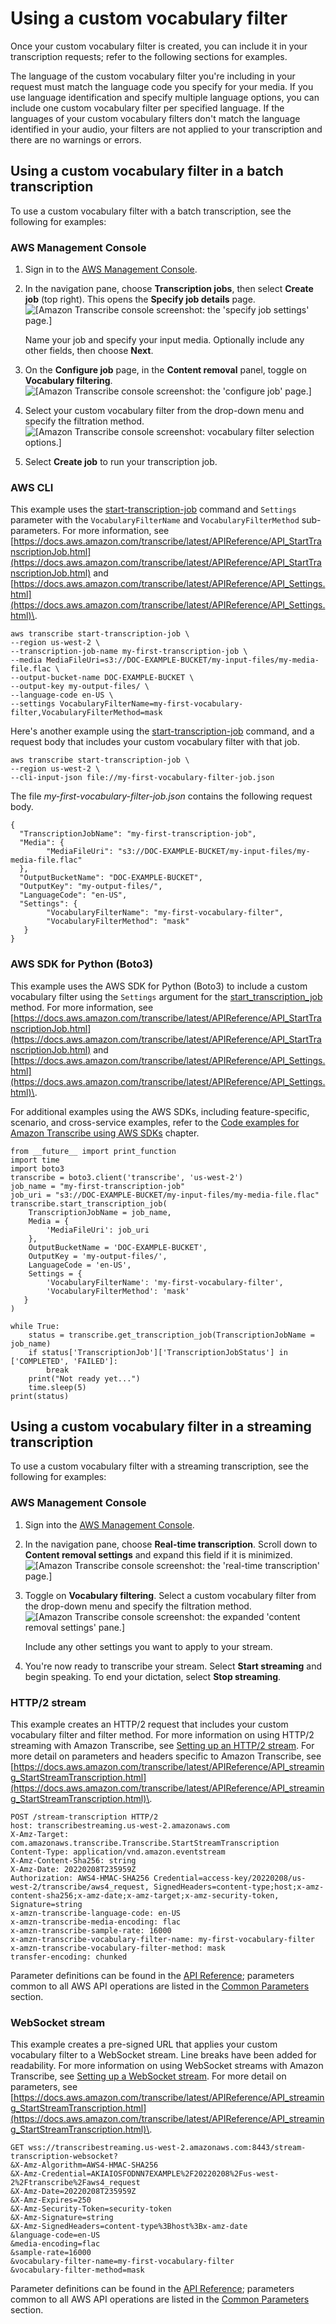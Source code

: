# Using a custom vocabulary filter<a name="vocabulary-filter-using"></a>

Once your custom vocabulary filter is created, you can include it in your transcription requests; refer to the following sections for examples\.

The language of the custom vocabulary filter you're including in your request must match the language code you specify for your media\. If you use language identification and specify multiple language options, you can include one custom vocabulary filter per specified language\. If the languages of your custom vocabulary filters don't match the language identified in your audio, your filters are not applied to your transcription and there are no warnings or errors\.

## Using a custom vocabulary filter in a batch transcription<a name="custom-vocabulary-using-batch"></a>

To use a custom vocabulary filter with a batch transcription, see the following for examples:

### AWS Management Console<a name="vocab-filter-using-console-batch"></a>

1. Sign in to the [AWS Management Console](https://console.aws.amazon.com/transcribe/)\.

1. In the navigation pane, choose **Transcription jobs**, then select **Create job** \(top right\)\. This opens the **Specify job details** page\.  
![\[Amazon Transcribe console screenshot: the 'specify job settings' page.\]](http://docs.aws.amazon.com/transcribe/latest/dg/images/console-batch-job-details-1.png)

   Name your job and specify your input media\. Optionally include any other fields, then choose **Next**\.

1. On the **Configure job** page, in the **Content removal** panel, toggle on **Vocabulary filtering**\.  
![\[Amazon Transcribe console screenshot: the 'configure job' page.\]](http://docs.aws.amazon.com/transcribe/latest/dg/images/console-batch-configure-job-vocab-filter.png)

1. Select your custom vocabulary filter from the drop\-down menu and specify the filtration method\.  
![\[Amazon Transcribe console screenshot: vocabulary filter selection options.\]](http://docs.aws.amazon.com/transcribe/latest/dg/images/console-batch-vocab-filter-method.png)

1. Select **Create job** to run your transcription job\. 

### AWS CLI<a name="vocab-filter-using-cli"></a>

This example uses the [start\-transcription\-job](https://awscli.amazonaws.com/v2/documentation/api/latest/reference/transcribe/start-transcription-job.html) command and `Settings` parameter with the `VocabularyFilterName` and `VocabularyFilterMethod` sub\-parameters\. For more information, see [https://docs.aws.amazon.com/transcribe/latest/APIReference/API_StartTranscriptionJob.html](https://docs.aws.amazon.com/transcribe/latest/APIReference/API_StartTranscriptionJob.html) and [https://docs.aws.amazon.com/transcribe/latest/APIReference/API_Settings.html](https://docs.aws.amazon.com/transcribe/latest/APIReference/API_Settings.html)\.

```
aws transcribe start-transcription-job \
--region us-west-2 \
--transcription-job-name my-first-transcription-job \
--media MediaFileUri=s3://DOC-EXAMPLE-BUCKET/my-input-files/my-media-file.flac \
--output-bucket-name DOC-EXAMPLE-BUCKET \
--output-key my-output-files/ \
--language-code en-US \
--settings VocabularyFilterName=my-first-vocabulary-filter,VocabularyFilterMethod=mask
```

Here's another example using the [start\-transcription\-job](https://awscli.amazonaws.com/v2/documentation/api/latest/reference/transcribe/start-transcription-job.html) command, and a request body that includes your custom vocabulary filter with that job\.

```
aws transcribe start-transcription-job \
--region us-west-2 \
--cli-input-json file://my-first-vocabulary-filter-job.json
```

The file *my\-first\-vocabulary\-filter\-job\.json* contains the following request body\.

```
{
  "TranscriptionJobName": "my-first-transcription-job",
  "Media": {
        "MediaFileUri": "s3://DOC-EXAMPLE-BUCKET/my-input-files/my-media-file.flac"
  },
  "OutputBucketName": "DOC-EXAMPLE-BUCKET",
  "OutputKey": "my-output-files/", 
  "LanguageCode": "en-US",
  "Settings": {
        "VocabularyFilterName": "my-first-vocabulary-filter",
        "VocabularyFilterMethod": "mask"
   }
}
```

### AWS SDK for Python \(Boto3\)<a name="vocab-filter-using-python-batch"></a>

This example uses the AWS SDK for Python \(Boto3\) to include a custom vocabulary filter using the `Settings` argument for the [start\_transcription\_job](https://boto3.amazonaws.com/v1/documentation/api/latest/reference/services/transcribe.html#TranscribeService.Client.start_transcription_job) method\. For more information, see [https://docs.aws.amazon.com/transcribe/latest/APIReference/API_StartTranscriptionJob.html](https://docs.aws.amazon.com/transcribe/latest/APIReference/API_StartTranscriptionJob.html) and [https://docs.aws.amazon.com/transcribe/latest/APIReference/API_Settings.html](https://docs.aws.amazon.com/transcribe/latest/APIReference/API_Settings.html)\.

For additional examples using the AWS SDKs, including feature\-specific, scenario, and cross\-service examples, refer to the [Code examples for Amazon Transcribe using AWS SDKs](service_code_examples.md) chapter\.

```
from __future__ import print_function
import time
import boto3
transcribe = boto3.client('transcribe', 'us-west-2')
job_name = "my-first-transcription-job"
job_uri = "s3://DOC-EXAMPLE-BUCKET/my-input-files/my-media-file.flac"
transcribe.start_transcription_job(
    TranscriptionJobName = job_name,
    Media = {
        'MediaFileUri': job_uri
    },
    OutputBucketName = 'DOC-EXAMPLE-BUCKET',
    OutputKey = 'my-output-files/', 
    LanguageCode = 'en-US', 
    Settings = {
        'VocabularyFilterName': 'my-first-vocabulary-filter',
        'VocabularyFilterMethod': 'mask' 
   }
)

while True:
    status = transcribe.get_transcription_job(TranscriptionJobName = job_name)
    if status['TranscriptionJob']['TranscriptionJobStatus'] in ['COMPLETED', 'FAILED']:
        break
    print("Not ready yet...")
    time.sleep(5)
print(status)
```

## Using a custom vocabulary filter in a streaming transcription<a name="custom-vocabulary-using-stream"></a>

To use a custom vocabulary filter with a streaming transcription, see the following for examples:

### AWS Management Console<a name="vocab-filter-using-console-stream"></a>

1. Sign into the [AWS Management Console](https://console.aws.amazon.com/transcribe/)\.

1. In the navigation pane, choose **Real\-time transcription**\. Scroll down to **Content removal settings** and expand this field if it is minimized\.  
![\[Amazon Transcribe console screenshot: the 'real-time transcription' page.\]](http://docs.aws.amazon.com/transcribe/latest/dg/images/stream-main.png)

1. Toggle on **Vocabulary filtering**\. Select a custom vocabulary filter from the drop\-down menu and specify the filtration method\.  
![\[Amazon Transcribe console screenshot: the expanded 'content removal settings' pane.\]](http://docs.aws.amazon.com/transcribe/latest/dg/images/vocab-filter-stream.png)

   Include any other settings you want to apply to your stream\.

1. You're now ready to transcribe your stream\. Select **Start streaming** and begin speaking\. To end your dictation, select **Stop streaming**\.

### HTTP/2 stream<a name="vocab-filter-using-http2"></a>

This example creates an HTTP/2 request that includes your custom vocabulary filter and filter method\. For more information on using HTTP/2 streaming with Amazon Transcribe, see [Setting up an HTTP/2 stream](streaming-http2.md)\. For more detail on parameters and headers specific to Amazon Transcribe, see [https://docs.aws.amazon.com/transcribe/latest/APIReference/API_streaming_StartStreamTranscription.html](https://docs.aws.amazon.com/transcribe/latest/APIReference/API_streaming_StartStreamTranscription.html)\.

```
POST /stream-transcription HTTP/2
host: transcribestreaming.us-west-2.amazonaws.com
X-Amz-Target: com.amazonaws.transcribe.Transcribe.StartStreamTranscription
Content-Type: application/vnd.amazon.eventstream
X-Amz-Content-Sha256: string
X-Amz-Date: 20220208T235959Z
Authorization: AWS4-HMAC-SHA256 Credential=access-key/20220208/us-west-2/transcribe/aws4_request, SignedHeaders=content-type;host;x-amz-content-sha256;x-amz-date;x-amz-target;x-amz-security-token, Signature=string
x-amzn-transcribe-language-code: en-US
x-amzn-transcribe-media-encoding: flac
x-amzn-transcribe-sample-rate: 16000      
x-amzn-transcribe-vocabulary-filter-name: my-first-vocabulary-filter
x-amzn-transcribe-vocabulary-filter-method: mask
transfer-encoding: chunked
```

Parameter definitions can be found in the [API Reference](https://docs.aws.amazon.com/transcribe/latest/APIReference/API_Reference.html); parameters common to all AWS API operations are listed in the [Common Parameters](https://docs.aws.amazon.com/transcribe/latest/APIReference/CommonParameters.html) section\.

### WebSocket stream<a name="vocab-filter-using-websocket"></a>

This example creates a pre\-signed URL that applies your custom vocabulary filter to a WebSocket stream\. Line breaks have been added for readability\. For more information on using WebSocket streams with Amazon Transcribe, see [Setting up a WebSocket stream](streaming-websocket.md)\. For more detail on parameters, see [https://docs.aws.amazon.com/transcribe/latest/APIReference/API_streaming_StartStreamTranscription.html](https://docs.aws.amazon.com/transcribe/latest/APIReference/API_streaming_StartStreamTranscription.html)\.

```
GET wss://transcribestreaming.us-west-2.amazonaws.com:8443/stream-transcription-websocket?
&X-Amz-Algorithm=AWS4-HMAC-SHA256
&X-Amz-Credential=AKIAIOSFODNN7EXAMPLE%2F20220208%2Fus-west-2%2Ftranscribe%2Faws4_request
&X-Amz-Date=20220208T235959Z
&X-Amz-Expires=250
&X-Amz-Security-Token=security-token
&X-Amz-Signature=string
&X-Amz-SignedHeaders=content-type%3Bhost%3Bx-amz-date
&language-code=en-US
&media-encoding=flac
&sample-rate=16000    
&vocabulary-filter-name=my-first-vocabulary-filter
&vocabulary-filter-method=mask
```

Parameter definitions can be found in the [API Reference](https://docs.aws.amazon.com/transcribe/latest/APIReference/API_Reference.html); parameters common to all AWS API operations are listed in the [Common Parameters](https://docs.aws.amazon.com/transcribe/latest/APIReference/CommonParameters.html) section\.